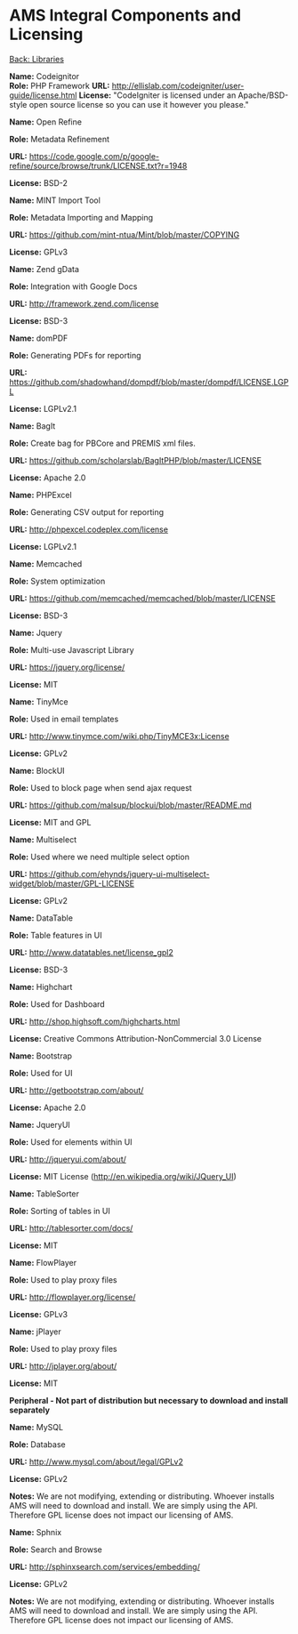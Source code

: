 AMS Integral Components and Licensing
===
[Back: Libraries](libraries.md)

**Name:** Codeignitor	
**Role:** PHP Framework	
**URL:** http://ellislab.com/codeigniter/user-guide/license.html
**License:** "CodeIgniter is licensed under an Apache/BSD-style open source license so you can use it however you please."


**Name:** Open Refine

**Role:** Metadata Refinement	

**URL:** https://code.google.com/p/google-refine/source/browse/trunk/LICENSE.txt?r=1948	

**License:** BSD-2

**Name:** MINT Import Tool	

**Role:** Metadata Importing and Mapping	

**URL:** https://github.com/mint-ntua/Mint/blob/master/COPYING	

**License:** GPLv3

**Name:** Zend gData	

**Role:** Integration with Google Docs	

**URL:** http://framework.zend.com/license	

**License:** BSD-3

**Name:** domPDF	

**Role:** Generating PDFs for reporting	

**URL:** https://github.com/shadowhand/dompdf/blob/master/dompdf/LICENSE.LGPL	

**License:** LGPLv2.1

**Name:** BagIt

**Role:** Create bag for PBCore and PREMIS xml files.

**URL:** https://github.com/scholarslab/BagItPHP/blob/master/LICENSE

**License:** Apache 2.0

**Name:** PHPExcel	

**Role:** Generating CSV output for reporting	

**URL:** http://phpexcel.codeplex.com/license	

**License:** LGPLv2.1

**Name:** Memcached	

**Role:** System optimization	

**URL:** https://github.com/memcached/memcached/blob/master/LICENSE	

**License:** BSD-3

**Name:** Jquery	

**Role:** Multi-use Javascript Library	

**URL:** https://jquery.org/license/	

**License:** MIT

**Name:** TinyMce

**Role:** Used in email templates	

**URL:** http://www.tinymce.com/wiki.php/TinyMCE3x:License

**License:** GPLv2

**Name:** BlockUI

**Role:** Used to block page when send ajax request

**URL:** https://github.com/malsup/blockui/blob/master/README.md

**License:** MIT and GPL

**Name:** Multiselect

**Role:** Used where we need multiple select option

**URL:** https://github.com/ehynds/jquery-ui-multiselect-widget/blob/master/GPL-LICENSE

**License:** GPLv2

**Name:** DataTable	

**Role:** Table features in UI	

**URL:** http://www.datatables.net/license_gpl2	

**License:** BSD-3

**Name:** Highchart	

**Role:** Used for Dashboard	

**URL:** http://shop.highsoft.com/highcharts.html	

**License:** Creative Commons Attribution-NonCommercial 3.0 License

**Name:** Bootstrap	

**Role:** Used for UI	

**URL:** http://getbootstrap.com/about/	

**License:** Apache 2.0

**Name:** JqueryUI	

**Role:** Used for elements within UI	

**URL:** http://jqueryui.com/about/	

**License:** MIT License (http://en.wikipedia.org/wiki/JQuery_UI)

**Name:** TableSorter	

**Role:** Sorting of tables in UI	

**URL:** http://tablesorter.com/docs/	

**License:** MIT

**Name:** FlowPlayer

**Role:** Used to play proxy files

**URL:** http://flowplayer.org/license/

**License:** GPLv3

**Name:** jPlayer

**Role:** Used to play proxy files

**URL:** http://jplayer.org/about/

**License:** MIT

**Peripheral - Not part of distribution but necessary to download and install separately**			

**Name:** MySQL	

**Role:** Database	

**URL:** http://www.mysql.com/about/legal/GPLv2

**License:** GPLv2

**Notes:** We are not modifying, extending or distributing. Whoever installs AMS will need to download and install. We are simply using the API. Therefore GPL license does not impact our licensing of AMS.


**Name:** Sphnix	

**Role:** Search and Browse	

**URL:** http://sphinxsearch.com/services/embedding/	

**License:** GPLv2

**Notes:** We are not modifying, extending or distributing. Whoever installs AMS will need to download and install. We are simply using the API. Therefore GPL license does not impact our licensing of AMS.








